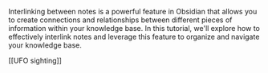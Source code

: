 Interlinking between notes is a powerful feature in Obsidian that allows you to create connections and relationships between different pieces of information within your knowledge base. In this tutorial, we'll explore how to effectively interlink notes and leverage this feature to organize and navigate your knowledge base.


[[UFO sighting]]
